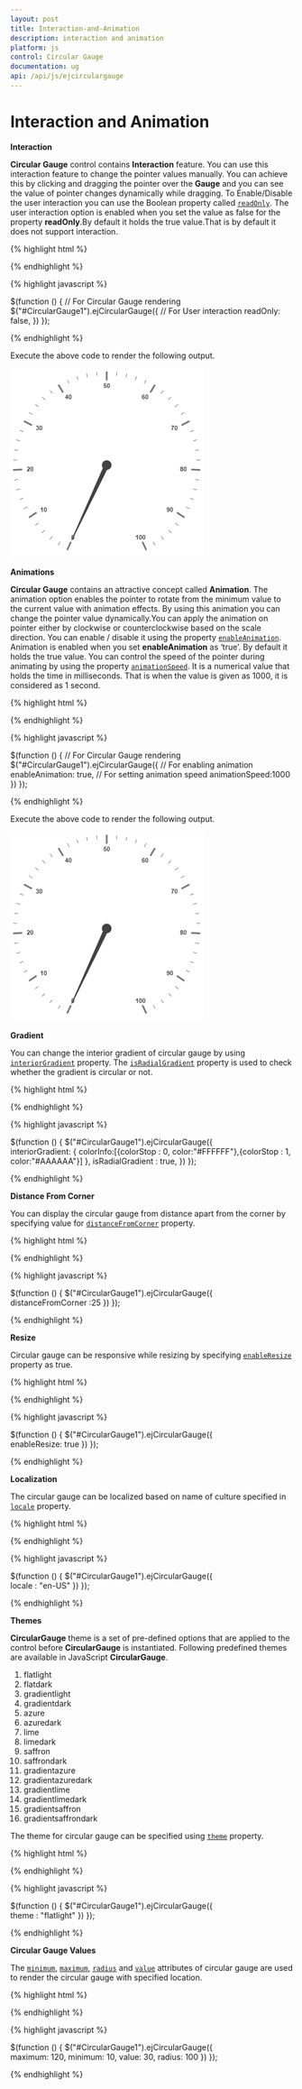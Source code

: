 ```yaml
---
layout: post
title: Interaction-and-Animation
description: interaction and animation
platform: js
control: Circular Gauge
documentation: ug
api: /api/js/ejcirculargauge
---
```


# Interaction and Animation

**Interaction**

**Circular Gauge** control contains **Interaction** feature. You can use this interaction feature to change the pointer values manually. You can achieve this by clicking and dragging the pointer over the **Gauge** and you can see the value of pointer changes dynamically while dragging. To Enable/Disable the user interaction you can use the Boolean property called [`readOnly`](../api/ejcirculargauge#members:readonly). The user interaction option is enabled when you set the value as false for the property **readOnly**.By default it holds the true value.That is by default it does not support interaction. 

{% highlight html %}


  <div id="CircularGauge1">  </div>  


{% endhighlight %}

{% highlight javascript %}

$(function () {
        // For Circular Gauge rendering
        $("#CircularGauge1").ejCircularGauge({
            // For User interaction
            readOnly: false,
        })
    });
   
{% endhighlight %}

Execute the above code to render the following output.

![](/js/CircularGauge/Interaction-and-Animation_images/Interaction-and-Animation_img1.png)

**Animations**

**Circular Gauge** contains an attractive concept called **Animation**. The animation option enables the pointer to rotate from the minimum value to the current value with animation effects. By using this animation you can change the pointer value dynamically.You can apply the animation on  pointer either by clockwise or counterclockwise based on the scale direction. You can enable / disable it using the property [`enableAnimation`](../api/ejcirculargauge#members:enableanimation). Animation is enabled when you set **enableAnimation** as ‘true’. By default it holds the true value. You can control the speed of the pointer during animating by using the property [`animationSpeed`](../api/ejcirculargauge#members:animationspeed). It is a numerical value that holds the time in milliseconds. That is when the value is given as 1000, it is considered as 1 second.

{% highlight html %}

<div id="CircularGauge1"></div>

{% endhighlight %}


{% highlight javascript %}

$(function () {
        // For Circular Gauge rendering
        $("#CircularGauge1").ejCircularGauge({
            // For enabling animation
        enableAnimation: true,
            // For setting animation speed
        animationSpeed:1000
        })
    });

{% endhighlight %}


Execute the above code to render the following output.

![](/js/CircularGauge/Interaction-and-Animation_images/Interaction-and-Animation_img2.png)

**Gradient**

You can change the interior gradient of circular gauge by using [`interiorGradient`](../api/ejcirculargauge#members:interiorgradient) property. The [`isRadialGradient`](../api/ejcirculargauge#members:isradialgradient) property is used to check whether the gradient is circular or not.  

{% highlight html %}

<div id="CircularGauge1"></div>

{% endhighlight %}


{% highlight javascript %}

$(function () {
        $("#CircularGauge1").ejCircularGauge({          
        interiorGradient: { colorInfo:[{colorStop : 0, color:"#FFFFFF"},{colorStop : 1, color:"#AAAAAA"}] },
        isRadialGradient : true,
        })
    });

{% endhighlight %}

**Distance From Corner**

You can display the circular gauge from distance apart from the corner by specifying value for [`distanceFromCorner`](../api/ejcirculargauge#members:distancefromcorner) property. 

{% highlight html %}

<div id="CircularGauge1"></div>

{% endhighlight %}

{% highlight javascript %}

$(function () {
        $("#CircularGauge1").ejCircularGauge({          
        distanceFromCorner :25
        })
    });

{% endhighlight %}

**Resize**

Circular gauge can be responsive while resizing by specifying [`enableResize`](../api/ejcirculargauge#members:enableresize) property as true. 

{% highlight html %}

<div id="CircularGauge1"></div>

{% endhighlight %}


{% highlight javascript %}

$(function () {
        $("#CircularGauge1").ejCircularGauge({          
            enableResize: true
        })
    });

{% endhighlight %}

**Localization**

The circular gauge can be localized based on name of culture specified in [`locale`](../api/ejcirculargauge#members:locale) property.

{% highlight html %}

<div id="CircularGauge1"></div>

{% endhighlight %}


{% highlight javascript %}

$(function () {
        $("#CircularGauge1").ejCircularGauge({          
           locale : "en-US"
        })
    });

{% endhighlight %}

**Themes**

**CircularGauge** theme is a set of pre-defined options that are applied to the control before **CircularGauge** is instantiated. Following predefined themes are available in JavaScript **CircularGauge**.

1. flatlight
2. flatdark
3. gradientlight 
4. gradientdark 
5. azure                      
6. azuredark               
7. lime 
8. limedark
9. saffron
10. saffrondark
11. gradientazure
12. gradientazuredark
13. gradientlime
14. gradientlimedark
15. gradientsaffron
16. gradientsaffrondark

The theme for circular gauge can be specified using [`theme`](../api/ejcirculargauge#members:theme) property.

{% highlight html %}

<div id="CircularGauge1"></div>

{% endhighlight %}

{% highlight javascript %}

$(function () {
        $("#CircularGauge1").ejCircularGauge({          
            theme : "flatlight"
        })
    });

{% endhighlight %}

**Circular Gauge Values**

The [`minimum`](../api/ejcirculargauge#members:minimum), [`maximum`](../api/ejcirculargauge#members:maximum), [`radius`](../api/ejcirculargauge#members:radius) and [`value`](../api/ejcirculargauge#members:value) attributes of circular gauge are used to render the circular gauge with specified location. 

{% highlight html %}

<div id="CircularGauge1"></div>

{% endhighlight %}

{% highlight javascript %}

$(function () {
        $("#CircularGauge1").ejCircularGauge({            
            maximum: 120,
            minimum: 10,
            value: 30,
            radius: 100
        })
    });

{% endhighlight %}
